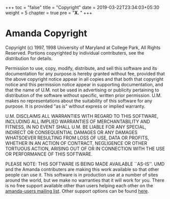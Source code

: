+++
toc = "false"
title = "Copyright"
date = 2019-03-22T23:34:03+05:30
weight = 5
chapter = true
pre = "<b>X. </b>"
+++

# Amanda Copyright
Copyright (c) 1997, 1998 University of Maryland at College Park, All Rights Reserved. 
Portions copyrighted by individual contributers, see the distribution for details.

Permission to use, copy, modify, distribute, and sell this software and its documentation for any purpose is hereby granted without fee, provided that the above copyright notice appear in all copies and that both that copyright notice and this permission notice appear in supporting documentation, and that the name of U.M. not be used in advertising or publicity pertaining to distribution of the software without specific, written prior permission. U.M. makes no representations about the suitability of this software for any purpose. It is provided "as is" without express or implied warranty.

U.M. DISCLAIMS ALL WARRANTIES WITH REGARD TO THIS SOFTWARE, INCLUDING ALL IMPLIED WARRANTIES OF MERCHANTABILITY AND FITNESS, IN NO EVENT SHALL U.M. BE LIABLE FOR ANY SPECIAL, INDIRECT OR CONSEQUENTIAL DAMAGES OR ANY DAMAGES WHATSOEVER RESULTING FROM LOSS OF USE, DATA OR PROFITS, WHETHER IN AN ACTION OF CONTRACT, NEGLIGENCE OR OTHER TORTUOUS ACTION, ARISING OUT OF OR IN CONNECTION WITH THE USE OR PERFORMANCE OF THIS SOFTWARE.

PLEASE NOTE: THIS SOFTWARE IS BEING MADE AVAILABLE ``AS-IS''. UMD and the Amanda contributers are making this work available so that other people can use it. This software is in production use at a number of sites around the world, but we make no warranties that it will work for you. There is no free support available other than users helping each other on the [amanda-users mailing list](../_mail). Other support options can be found [here](../_cs).